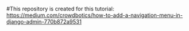 #This repository is created for this tutorial: https://medium.com/crowdbotics/how-to-add-a-navigation-menu-in-django-admin-770b872a9531
